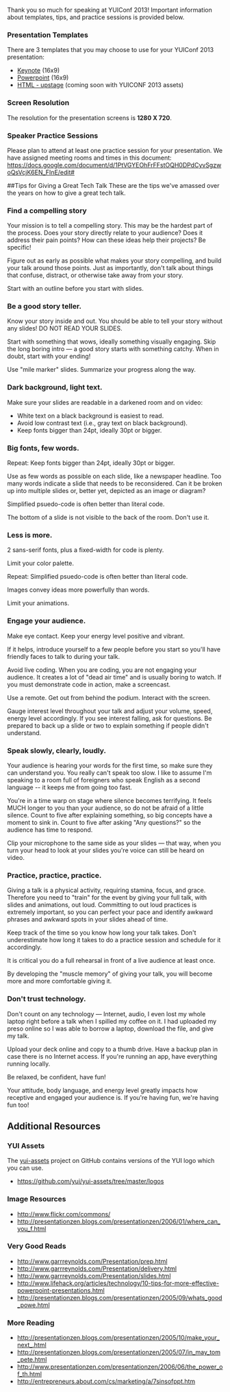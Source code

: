 Thank you so much for speaking at YUIConf 2013! Important information about templates, tips, and practice sessions is provided below. 

### Presentation Templates

There are 3 templates that you may choose to use for your YUIConf 2013 presentation:
* [Keynote](https://drive.google.com/file/d/0B125RpMEgV12ZW03X3Fya3VZaUE/edit?usp=sharing) (16x9)
* [Powerpoint](https://drive.google.com/file/d/0B125RpMEgV12X2I0TFhsdzQxOTQ/edit?usp=sharing) (16x9)
* [HTML - upstage](https://github.com/reid/upstage) (coming soon with YUICONF 2013 assets)

### Screen Resolution

The resolution for the presentation screens is **1280 X 720**.

### Speaker Practice Sessions

Please plan to attend at least one practice session for your presentation. We have assigned meeting rooms and times in this document: https://docs.google.com/document/d/1PtVGYEOhFrFFstOQH0DPdCyvSgzwoQsVcjK6EN_FInE/edit#

##Tips for Giving a Great Tech Talk
These are the tips we've amassed over the years on how to give a great tech talk.

### Find a compelling story
Your mission is to tell a compelling story. This may be the hardest part of the process. Does your story directly relate to your audience? Does it address their pain points? How can these ideas help their projects? Be specific!

Figure out as early as possible what makes your story compelling, and build your talk around those points. Just as importantly, don't talk about things that confuse, distract, or otherwise take away from your story.

Start with an outline before you start with slides.

### Be a good story teller.
Know your story inside and out. You should be able to tell your story without any slides! DO NOT READ YOUR SLIDES.

Start with something that wows, ideally something visually engaging. Skip the long boring intro — a good story starts with something catchy. When in doubt, start with your ending!

Use "mile marker" slides. Summarize your progress along the way.

### Dark background, light text.

Make sure your slides are readable in a darkened room and on video:
   
* White text on a black background is easiest to read.
* Avoid low contrast text (i.e., gray text on black background).
* Keep fonts bigger than 24pt, ideally 30pt or bigger.

### Big fonts, few words.
Repeat: Keep fonts bigger than 24pt, ideally 30pt or bigger.

Use as few words as possible on each slide, like a newspaper headline. Too many words indicate a slide that needs to be reconsidered. Can it be broken up into multiple slides or, better yet, depicted as an image or diagram?

Simplified psuedo-code is often better than literal code.

The bottom of a slide is not visible to the back of the room. Don't use it.

### Less is more.
2 sans-serif fonts, plus a fixed-width for code is plenty.

Limit your color palette.

Repeat: Simplified psuedo-code is often better than literal code.

Images convey ideas more powerfully than words.

Limit your animations.

### Engage your audience.
Make eye contact. Keep your energy level positive and vibrant.

If it helps, introduce yourself to a few people before you start so you'll have friendly faces to talk to during your talk.

Avoid live coding. When you are coding, you are not engaging your audience. It creates a lot of "dead air time" and is usually boring to watch. If you must demonstrate code in action, make a screencast.

Use a remote. Get out from behind the podium. Interact with the screen.

Gauge interest level throughout your talk and adjust your volume, speed, energy level accordingly. If you see interest falling, ask for questions. Be prepared to back up a slide or two to explain something if people didn't understand.

### Speak slowly, clearly, loudly.
Your audience is hearing your words for the first time, so make sure they can understand you. You really can't speak too slow. I like to assume I'm speaking to a room full of foreigners who speak English as a second language -- it keeps me from going too fast.

You're in a time warp on stage where silence becomes terrifying. It feels MUCH longer to you than your audience, so do not be afraid of a little silence. Count to five after explaining something, so big concepts have a moment to sink in. Count to five after asking "Any questions?" so the audience has time to respond.

Clip your microphone to the same side as your slides — that way, when you turn your head to look at your slides you're voice can still be heard on video.

### Practice, practice, practice.
Giving a talk is a physical activity, requiring stamina, focus, and grace. Therefore you need to "train" for the event by giving your full talk, with slides and animations, out loud. Committing to out loud practices is extremely important, so you can perfect your pace and identify awkward phrases and awkward spots in your slides ahead of time.

Keep track of the time so you know how long your talk takes. Don't underestimate how long it takes to do a practice session and schedule for it accordingly.

It is critical you do a full rehearsal in front of a live audience at least once.

By developing the "muscle memory" of giving your talk, you will become more and more comfortable giving it.

### Don't trust technology.
Don't count on any technology — Internet, audio, I even lost my whole laptop right before a talk when I spilled my coffee on it. I had uploaded my preso online so I was able to borrow a laptop, download the file, and give my talk.

Upload your deck online and copy to a thumb drive. Have a backup plan in case there is no Internet access.
If you're running an app, have everything running locally.

Be relaxed, be confident, have fun!

Your attitude, body language, and energy level greatly impacts how receptive and engaged your audience is. If you're having fun, we're having fun too!

## Additional Resources
### YUI Assets
The [yui-assets](https://github.com/yui/yui-assets) project on GitHub contains versions of the YUI logo which you can use.

   * https://github.com/yui/yui-assets/tree/master/logos

### Image Resources
   
* http://www.flickr.com/commons/
* http://presentationzen.blogs.com/presentationzen/2006/01/where_can_you_f.html

### Very Good Reads

* http://www.garrreynolds.com/Presentation/prep.html
* http://www.garrreynolds.com/Presentation/delivery.html
* http://www.garrreynolds.com/Presentation/slides.html
* http://www.lifehack.org/articles/technology/10-tips-for-more-effective-powerpoint-presentations.html
* http://presentationzen.blogs.com/presentationzen/2005/09/whats_good_powe.html

### More Reading

* http://presentationzen.blogs.com/presentationzen/2005/10/make_your_next_.html
* http://presentationzen.blogs.com/presentationzen/2005/07/in_may_tom_pete.html
* http://www.presentationzen.com/presentationzen/2006/06/the_power_of_th.html
* http://entrepreneurs.about.com/cs/marketing/a/7sinsofppt.htm